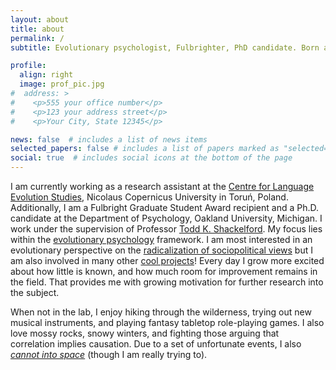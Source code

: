 ```yaml
---
layout: about
title: about
permalink: /
subtitle: Evolutionary psychologist, Fulbrighter, PhD candidate. Born and raised in <a href="https://www.openstreetmap.org/#map=12/53.0192/18.5981">Toruń</a>, Poland. Loves forests and winter. Retired computer gamer.

profile:
  align: right
  image: prof_pic.jpg
#  address: >
#    <p>555 your office number</p>
#    <p>123 your address street</p>
#    <p>Your City, State 12345</p>

news: false  # includes a list of news items
selected_papers: false # includes a list of papers marked as "selected={true}"
social: true  # includes social icons at the bottom of the page
---
```


I am currently working as a research assistant at the <a href="https://cles.umk.pl/">Centre for Language Evolution Studies</a>, Nicolaus Copernicus University in Toruń, Poland. Additionally, I am a Fulbright Graduate Student Award recipient and a Ph.D. candidate at the Department of Psychology, Oakland University, Michigan. I work under the supervision of Professor <a href="https://www.toddkshackelford.com/">Todd K. Shackelford</a>. My focus lies within the <a href="https://www.cep.ucsb.edu/primer.html">evolutionary psychology</a> framework. I am most interested in an evolutionary perspective on the <a href="https://annadoesscience.github.io/projects/1_radical/">radicalization of sociopolitical views</a> but I am also involved in many other <a href="https://annadoesscience.github.io/projects/">cool projects</a>! Every day I grow more excited about how little is known, and how much room for improvement remains in the field. That provides me with growing motivation for further research into the subject.

When not in the lab, I enjoy hiking through the wilderness, trying out new musical instruments, and playing fantasy tabletop role-playing games. I also love mossy rocks, snowy winters, and fighting those arguing that correlation implies causation. Due to a set of unfortunate events, I also <a href="https://annadoesscience.github.io/projects/4_analog/"><i>cannot into space</i></a> (though I am really trying to).<br /><br />
